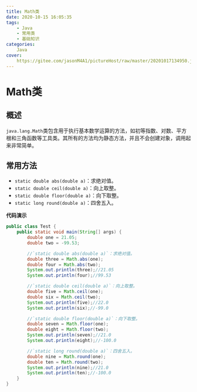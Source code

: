 ```yaml
---
title: Math类
date: 2020-10-15 16:05:35
tags: 
	- Java
	- 常用类
	- 基础知识
categories:
	Java
cover:
	https://gitee.com/jasonM4A1/pictureHost/raw/master/20201017134950.jpg
---
```


# Math类

## 概述

`java.lang.Math`类包含用于执行基本数学运算的方法，如初等指数、对数、平方根和三角函数等工具类。其所有的方法均为静态方法，并且不会创建对象，调用起来非常简单。

## 常用方法

+ `static double abs(double a)`：求绝对值。
+ `static double ceil(double a)`：向上取整。
+ `static double floor(double a)`：向下取整。
+ `static long round(double a)`：四舍五入。

**代码演示**

~~~java
public class Test {
    public static void main(String[] args) {
        double one = 21.05;
        double two = -99.53;

        //`static double abs(double a)`：求绝对值。
        double three = Math.abs(one);
        double four = Math.abs(two);
        System.out.println(three);//21.05
        System.out.println(four);//99.53

        //`static double ceil(double a)`：向上取整。
        double five = Math.ceil(one);
        double six = Math.ceil(two);
        System.out.println(five);//22.0
        System.out.println(six);//-99.0

        //`static double floor(double a)`：向下取整。
        double seven = Math.floor(one);
        double eight = Math.floor(two);
        System.out.println(seven);//21.0
        System.out.println(eight);//-100.0

        //`static long round(double a)`：四舍五入。
        double nine = Math.round(one);
        double ten = Math.round(two);
        System.out.println(nine);//21.0
        System.out.println(ten);//-100.0
    }
}
~~~

